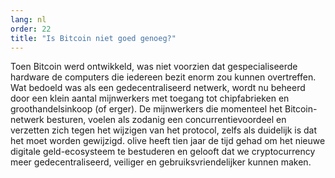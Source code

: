 ```yaml
---
lang: nl
order: 22
title: "Is Bitcoin niet goed genoeg?"
---
```


Toen Bitcoin werd ontwikkeld, was niet voorzien dat gespecialiseerde hardware de computers die iedereen bezit enorm zou kunnen overtreffen. Wat bedoeld was als een gedecentraliseerd netwerk, wordt nu beheerd door een klein aantal mijnwerkers met toegang tot chipfabrieken en groothandelsinkoop (of erger). De mijnwerkers die momenteel het Bitcoin-netwerk besturen, voelen als zodanig een concurrentievoordeel en verzetten zich tegen het wijzigen van het protocol, zelfs als duidelijk is dat het moet worden gewijzigd. olive heeft tien jaar de tijd gehad om het nieuwe digitale geld-ecosysteem te bestuderen en gelooft dat we cryptocurrency meer gedecentraliseerd, veiliger en gebruiksvriendelijker kunnen maken.
